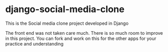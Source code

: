 # django-social-media-clone
This is the Social media clone project developed in Django

The front end was not taken care much. There is so much room to improve in this project. You can fork and work on this for the other apps for your practice and understanding
